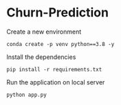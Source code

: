 # Churn-Prediction

Create a new environment
```
conda create -p venv python==3.8 -y
```

Install the dependencies
```
pip install -r requirements.txt
```

Run the application on local server
```
python app.py
```